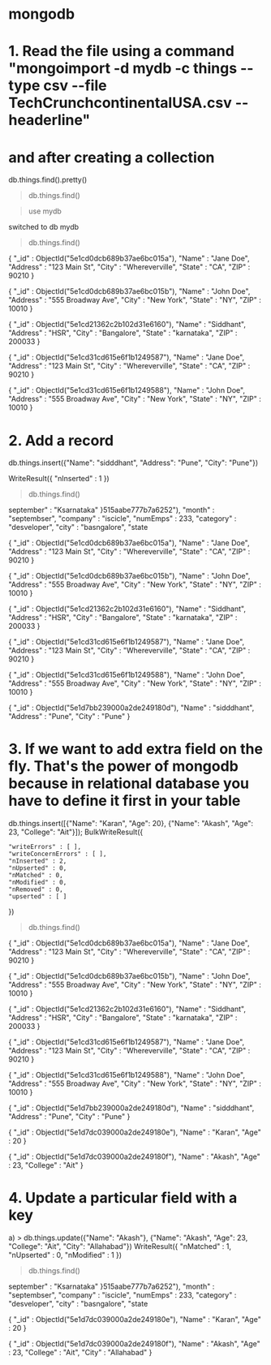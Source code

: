 # mongodb

# 1. Read the file using a command "mongoimport -d mydb -c things --type csv --file TechCrunchcontinentalUSA.csv --headerline"
# and after creating a collection

db.things.find().pretty()

> db.things.find()

> use mydb

switched to db mydb

> db.things.find()

{ "_id" : ObjectId("5e1cd0dcb689b37ae6bc015a"), "Name" : "Jane Doe", "Address" : "123 Main St", "City" : "Whereverville", "State" : "CA", "ZIP" : 90210 }

{ "_id" : ObjectId("5e1cd0dcb689b37ae6bc015b"), "Name" : "John Doe", "Address" : "555 Broadway Ave", "City" : "New York", "State" : "NY", "ZIP" : 10010 }

{ "_id" : ObjectId("5e1cd21362c2b102d31e6160"), "Name" : "Siddhant", "Address" : "HSR", "City" : "Bangalore", "State" : "karnataka", "ZIP" : 200033 }

{ "_id" : ObjectId("5e1cd31cd615e6f1b1249587"), "Name" : "Jane Doe", "Address" : "123 Main St", "City" : "Whereverville", "State" : "CA", "ZIP" : 90210 }

{ "_id" : ObjectId("5e1cd31cd615e6f1b1249588"), "Name" : "John Doe", "Address" : "555 Broadway Ave", "City" : "New York", "State" : "NY", "ZIP" : 10010 }

# 2. Add a record 

db.things.insert({"Name": "sidddhant", "Address": "Pune", "City": "Pune"})

WriteResult({ "nInserted" : 1 })

> db.things.find()

september" : "Ksarnataka" }515aabe777b7a6252"), "month" : "septembser", "company" : "iscicle", "numEmps" : 233, "category" : "desveloper", "city" : "basngalore", "state

{ "_id" : ObjectId("5e1cd0dcb689b37ae6bc015a"), "Name" : "Jane Doe", "Address" : "123 Main St", "City" : "Whereverville", "State" : "CA", "ZIP" : 90210 }

{ "_id" : ObjectId("5e1cd0dcb689b37ae6bc015b"), "Name" : "John Doe", "Address" : "555 Broadway Ave", "City" : "New York", "State" : "NY", "ZIP" : 10010 }

{ "_id" : ObjectId("5e1cd21362c2b102d31e6160"), "Name" : "Siddhant", "Address" : "HSR", "City" : "Bangalore", "State" : "karnataka", "ZIP" : 200033 }

{ "_id" : ObjectId("5e1cd31cd615e6f1b1249587"), "Name" : "Jane Doe", "Address" : "123 Main St", "City" : "Whereverville", "State" : "CA", "ZIP" : 90210 }

{ "_id" : ObjectId("5e1cd31cd615e6f1b1249588"), "Name" : "John Doe", "Address" : "555 Broadway Ave", "City" : "New York", "State" : "NY", "ZIP" : 10010 }

{ "_id" : ObjectId("5e1d7bb239000a2de249180d"), "Name" : "sidddhant", "Address" : "Pune", "City" : "Pune" }


# 3. If we want to add extra field on the fly. That's the power of mongodb because in relational database you have to define it first in your table


 db.things.insert([{"Name": "Karan", "Age": 20}, {"Name": "Akash", "Age": 23, "College": "Ait"}]);
BulkWriteResult({

	"writeErrors" : [ ],
	"writeConcernErrors" : [ ],
	"nInserted" : 2,
	"nUpserted" : 0,
	"nMatched" : 0,
	"nModified" : 0,
	"nRemoved" : 0,
	"upserted" : [ ]
})

> db.things.find()


{ "_id" : ObjectId("5e1cd0dcb689b37ae6bc015a"), "Name" : "Jane Doe", "Address" : "123 Main St", "City" : "Whereverville", "State" : "CA", "ZIP" : 90210 }

{ "_id" : ObjectId("5e1cd0dcb689b37ae6bc015b"), "Name" : "John Doe", "Address" : "555 Broadway Ave", "City" : "New York", "State" : "NY", "ZIP" : 10010 }

{ "_id" : ObjectId("5e1cd21362c2b102d31e6160"), "Name" : "Siddhant", "Address" : "HSR", "City" : "Bangalore", "State" : "karnataka", "ZIP" : 200033 }

{ "_id" : ObjectId("5e1cd31cd615e6f1b1249587"), "Name" : "Jane Doe", "Address" : "123 Main St", "City" : "Whereverville", "State" : "CA", "ZIP" : 90210 }

{ "_id" : ObjectId("5e1cd31cd615e6f1b1249588"), "Name" : "John Doe", "Address" : "555 Broadway Ave", "City" : "New York", "State" : "NY", "ZIP" : 10010 }

{ "_id" : ObjectId("5e1d7bb239000a2de249180d"), "Name" : "sidddhant", "Address" : "Pune", "City" : "Pune" }

{ "_id" : ObjectId("5e1d7dc039000a2de249180e"), "Name" : "Karan", "Age" : 20 }

{ "_id" : ObjectId("5e1d7dc039000a2de249180f"), "Name" : "Akash", "Age" : 23, "College" : "Ait" }
> 


# 4. Update a particular field with a key

a) > db.things.update({"Name": "Akash"}, {"Name": "Akash", "Age": 23, "College": "Ait", "City": "Allahabad"})
WriteResult({ "nMatched" : 1, "nUpserted" : 0, "nModified" : 1 })

> db.things.find()

september" : "Ksarnataka" }515aabe777b7a6252"), "month" : "septembser", "company" : "iscicle", "numEmps" : 233, "category" : "desveloper", "city" : "basngalore", "state


{ "_id" : ObjectId("5e1d7dc039000a2de249180e"), "Name" : "Karan", "Age" : 20 }

{ "_id" : ObjectId("5e1d7dc039000a2de249180f"), "Name" : "Akash", "Age" : 23, "College" : "Ait", "City" : "Allahabad" }



